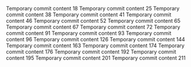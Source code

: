 Temporary commit content 18
Temporary commit content 25
Temporary commit content 38
Temporary commit content 41
Temporary commit content 46
Temporary commit content 52
Temporary commit content 65
Temporary commit content 67
Temporary commit content 72
Temporary commit content 91
Temporary commit content 93
Temporary commit content 96
Temporary commit content 126
Temporary commit content 144
Temporary commit content 163
Temporary commit content 174
Temporary commit content 176
Temporary commit content 192
Temporary commit content 195
Temporary commit content 201
Temporary commit content 211
